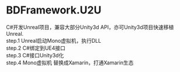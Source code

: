 # BDFramework.U2U  
C#开发Unreal项目，兼容大部分Unity3d API，亦可Unity3d项目快速移植Unreal.  
step.1  Unreal启动Mono虚拟机，执行DLL  
step.2  C#绑定到UE4接口  
step.3  C#接口Unity3d化  
step.4  Mono虚拟机 替换成Xamarin，打通Xamarin生态  
